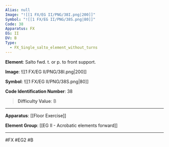 ```yaml
---
Alias: null
Image: "![[1 FX/EG II/PNG/38I.png|200]]"
Symbol: "![[1 FX/EG II/PNG/38S.png|80]]"
Code: 38
Apparatus: FX
EG: II
DV: B
Type:
  - FX_Single_salto_element_without_turns
---
```

**Element**: Salto fwd. t. or p. to front support.

**Image**:
![[1 FX/EG II/PNG/38I.png|200]]

**Symbol**:
![[1 FX/EG II/PNG/38S.png|80]]

**Code Identification Number**: 38

>**Difficulty Value**: B

___
**Apparatus**: [[Floor Exercise]]

**Element Group**: [[EG II - Acrobatic elements forward]]
___
#FX #EG2 #B
